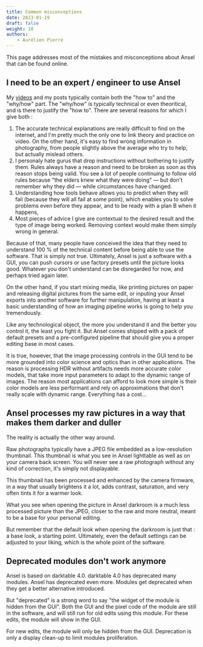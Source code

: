 ```yaml
---
title: Common misconceptions
date: 2023-01-19
draft: false
weight: 10
authors:
    - Aurélien Pierre
---
```


This page addresses most of the mistakes and misconceptions about Ansel that can be found online.

<!--more-->

## I need to be an expert / engineer to use Ansel

My [videos](https://www.youtube.com/channel/UCmsSn3fujI81EKEr4NLxrcg) and my posts typically contain both the "how to" and the "why/how" part. The "why/how" is typically technical or even theoritical, and is there to justify the "how to". There are several reasons for which I give both :

1. The accurate technical explanations are really difficult to find on the internet, and I'm pretty much the only one to link theory and practice on video. On the other hand, it's easy to find wrong information in photography, from people slightly above the average who try to help, but actually mislead others.
2. I personaly hate gurus that drop instructions without bothering to justify them. Rules always have a reason and need to be broken as soon as this reason stops being valid. You see a lot of people continuing to follow old rules because "the elders knew what they were doing" — but don't remember why they did — while circumstances have changed.
3. Understanding how tools behave allows you to predict when they will fail (because they will all fail at some point), which enables you to solve problems even before they appear, and to be ready with a plan B when it happens,
4. Most pieces of advice I give are contextual to the desired result and the type of image being worked. Removing context would make them simply wrong in general.

Because of that, many people have conceived the idea that they need to understand 100 % of the technical content before being able to use the software. That is simply not true. Ultimately, Ansel is just a software with a GUI, you can push cursors or use factory presets until the picture looks good. Whatever you don't understand can be disregarded for now, and perhaps tried again later.

On the other hand, if you start mixing media, like printing pictures on paper and releasing digital pictures from the same edit, or inputing your Ansel exports into another software for further manipulation, having at least a basic understanding of how an imaging pipeline works is going to help you tremendously.

Like any technological object, the more you understand it and the better you control it, the least you fight it. But Ansel comes shipped with a pack of default presets and a pre-configured pipeline that should give you a proper editing base in most cases.

It is true, however, that the image processing controls in the GUI tend to be more grounded into color science and optics than in other applications. The reason is processing HDR without artifacts needs more accurate color models, that take more input parameters to adapt to the dynamic range of images. The reason most applications can afford to look more simple is their color models are less performant and rely on approximations that don't really scale with dynamic range. Everything has a cost…

## Ansel processes my raw pictures in a way that makes them darker and duller

The reality is actually the other way around.

Raw photographs typically have a JPEG file embedded as a low-resolution thumbnail. This thumbnail is what you see in Ansel lighttable as well as on your camera back screen. You will never see a raw photograph without any kind of correction, it's simply not displayable.

This thumbnail has been processed and enhanced by the camera firmware, in a way that usually brightens it a lot, adds contrast, saturation, and very often tints it for a warmer look.

What you see when opening the picture in Ansel darkroom is a much less processed picture than the JPEG, closer to the raw and more neutral, meant to be a base for your personal editing.

But remember that the default look when opening the darkroom is just that : a base look, a starting point. Ultimately, even the default settings can be adjusted to your liking, which is the whole point of the software.

## Deprecated modules don't work anymore

Ansel is based on darktable 4.0. darktable 4.0 has deprecated many modules. Ansel has deprecated even more. Modules get deprecated when they get a better alternative introduced.

But "deprecated" is a strong word to say "the widget of the module is hidden from the GUI". Both the GUI and the pixel code of the module are still in the software, and will still run for old edits using this module. For these edits, the module will show in the GUI.

For new edits, the module will only be hidden from the GUI. Deprecation is only a display clean-up to limit modules proliferation.
